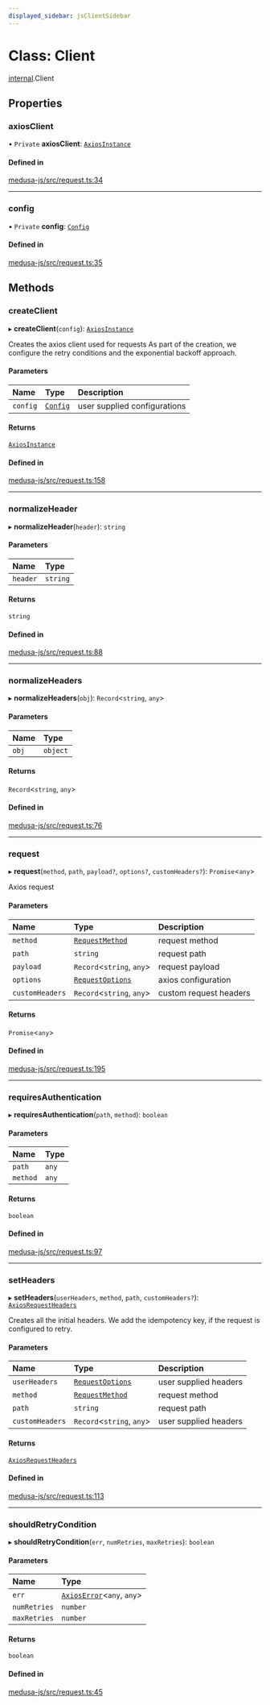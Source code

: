 ```yaml
---
displayed_sidebar: jsClientSidebar
---
```


# Class: Client

[internal](../modules/internal.md).Client

## Properties

### axiosClient

• `Private` **axiosClient**: [`AxiosInstance`](../interfaces/internal.AxiosInstance.md)

#### Defined in

[medusa-js/src/request.ts:34](https://github.com/cloudnepal/medusa/blob/546577a8/packages/medusa-js/src/request.ts#L34)

___

### config

• `Private` **config**: [`Config`](../interfaces/internal.Config.md)

#### Defined in

[medusa-js/src/request.ts:35](https://github.com/cloudnepal/medusa/blob/546577a8/packages/medusa-js/src/request.ts#L35)

## Methods

### createClient

▸ **createClient**(`config`): [`AxiosInstance`](../interfaces/internal.AxiosInstance.md)

Creates the axios client used for requests
As part of the creation, we configure the retry conditions
and the exponential backoff approach.

#### Parameters

| Name | Type | Description |
| :------ | :------ | :------ |
| `config` | [`Config`](../interfaces/internal.Config.md) | user supplied configurations |

#### Returns

[`AxiosInstance`](../interfaces/internal.AxiosInstance.md)

#### Defined in

[medusa-js/src/request.ts:158](https://github.com/cloudnepal/medusa/blob/546577a8/packages/medusa-js/src/request.ts#L158)

___

### normalizeHeader

▸ **normalizeHeader**(`header`): `string`

#### Parameters

| Name | Type |
| :------ | :------ |
| `header` | `string` |

#### Returns

`string`

#### Defined in

[medusa-js/src/request.ts:88](https://github.com/cloudnepal/medusa/blob/546577a8/packages/medusa-js/src/request.ts#L88)

___

### normalizeHeaders

▸ **normalizeHeaders**(`obj`): `Record`<`string`, `any`\>

#### Parameters

| Name | Type |
| :------ | :------ |
| `obj` | `object` |

#### Returns

`Record`<`string`, `any`\>

#### Defined in

[medusa-js/src/request.ts:76](https://github.com/cloudnepal/medusa/blob/546577a8/packages/medusa-js/src/request.ts#L76)

___

### request

▸ **request**(`method`, `path`, `payload?`, `options?`, `customHeaders?`): `Promise`<`any`\>

Axios request

#### Parameters

| Name | Type | Description |
| :------ | :------ | :------ |
| `method` | [`RequestMethod`](../modules/internal.md#requestmethod) | request method |
| `path` | `string` | request path |
| `payload` | `Record`<`string`, `any`\> | request payload |
| `options` | [`RequestOptions`](../interfaces/internal.RequestOptions.md) | axios configuration |
| `customHeaders` | `Record`<`string`, `any`\> | custom request headers |

#### Returns

`Promise`<`any`\>

#### Defined in

[medusa-js/src/request.ts:195](https://github.com/cloudnepal/medusa/blob/546577a8/packages/medusa-js/src/request.ts#L195)

___

### requiresAuthentication

▸ **requiresAuthentication**(`path`, `method`): `boolean`

#### Parameters

| Name | Type |
| :------ | :------ |
| `path` | `any` |
| `method` | `any` |

#### Returns

`boolean`

#### Defined in

[medusa-js/src/request.ts:97](https://github.com/cloudnepal/medusa/blob/546577a8/packages/medusa-js/src/request.ts#L97)

___

### setHeaders

▸ **setHeaders**(`userHeaders`, `method`, `path`, `customHeaders?`): [`AxiosRequestHeaders`](../modules/internal.md#axiosrequestheaders)

Creates all the initial headers.
We add the idempotency key, if the request is configured to retry.

#### Parameters

| Name | Type | Description |
| :------ | :------ | :------ |
| `userHeaders` | [`RequestOptions`](../interfaces/internal.RequestOptions.md) | user supplied headers |
| `method` | [`RequestMethod`](../modules/internal.md#requestmethod) | request method |
| `path` | `string` | request path |
| `customHeaders` | `Record`<`string`, `any`\> | user supplied headers |

#### Returns

[`AxiosRequestHeaders`](../modules/internal.md#axiosrequestheaders)

#### Defined in

[medusa-js/src/request.ts:113](https://github.com/cloudnepal/medusa/blob/546577a8/packages/medusa-js/src/request.ts#L113)

___

### shouldRetryCondition

▸ **shouldRetryCondition**(`err`, `numRetries`, `maxRetries`): `boolean`

#### Parameters

| Name | Type |
| :------ | :------ |
| `err` | [`AxiosError`](../interfaces/internal.AxiosError.md)<`any`, `any`\> |
| `numRetries` | `number` |
| `maxRetries` | `number` |

#### Returns

`boolean`

#### Defined in

[medusa-js/src/request.ts:45](https://github.com/cloudnepal/medusa/blob/546577a8/packages/medusa-js/src/request.ts#L45)
